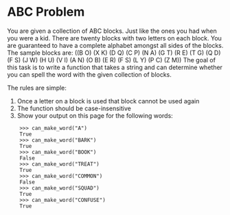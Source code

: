 # ABC Problem

You are given a collection of ABC blocks. Just like the ones you had when you were a kid. There are twenty blocks with two letters on each block. You are guaranteed to have a complete alphabet amongst all sides of the blocks. The sample blocks are:
((B O)
(X K)
(D Q)
(C P)
(N A)
(G T)
(R E)
(T G)
(Q D)
(F S)
(J W)
(H U)
(V I)
(A N)
(O B)
(E R)
(F S)
(L Y)
(P C)
(Z M))
The goal of this task is to write a function that takes a string and can determine whether you can spell the word with the given collection of blocks. 

The rules are simple:
1. Once a letter on a block is used that block cannot be used again
2. The function should be case-insensitive
3. Show your output on this page for the following words:
```
    >>> can_make_word("A")
    True
    >>> can_make_word("BARK")
    True
    >>> can_make_word("BOOK")
    False
    >>> can_make_word("TREAT")
    True
    >>> can_make_word("COMMON")
    False
    >>> can_make_word("SQUAD")
    True
    >>> can_make_word("CONFUSE")
    True
```
